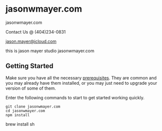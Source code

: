 # jasonwmayer.com
jasonwmayer.com

Contact Us @ (404)234-0831

jason.mayer@icloud.com

this is jason mayer studio jasonwmayer.com

## Getting Started

Make sure you have all the necessary [prerequisites](#prerequisites). They are common and you may already have them installed, or you may just need to upgrade your version of some of them.

Enter the following commands to start to get started working quickly.

```
git clone jasonwmayer.com
cd jasonwmayer.com
npm install
```
brew install sh




